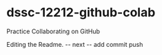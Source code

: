 # dssc-12212-github-colab
Practice Collaborating on GitHub

Editing the Readme. --  next --  add commit push

